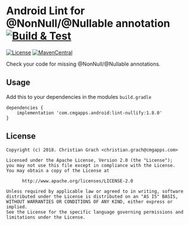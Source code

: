 # Android Lint for @NonNull/@Nullable annotation [![Build & Test](https://github.com/chrimaeon/lint-nullify/actions/workflows/main.yml/badge.svg)](https://github.com/chrimaeon/lint-nullify/actions/workflows/main.yml)

[![License](https://img.shields.io/badge/license-Apache%202-blue.svg?style=for-the-badge)](https://www.apache.org/licenses/LICENSE-2.0)
[![MavenCentral](https://img.shields.io/maven-central/v/com.cmgapps.android/lint-nullify?style=for-the-badge)](https://repo1.maven.org/maven2/com/cmgapps/android/lint-nullify)

Check your code for missing @NonNull/@Nullable annotations.

## Usage

Add this to your dependencies in the modules `build.gradle`

    dependencies {
        implementation 'com.cmgapps.android:lint-nullify:1.8.0'
    }

## License

    Copyright (c) 2018. Christian Grach <christian.grach@cmgapps.com>

    Licensed under the Apache License, Version 2.0 (the "License");
    you may not use this file except in compliance with the License.
    You may obtain a copy of the License at

          http://www.apache.org/licenses/LICENSE-2.0

    Unless required by applicable law or agreed to in writing, software
    distributed under the License is distributed on an "AS IS" BASIS,
    WITHOUT WARRANTIES OR CONDITIONS OF ANY KIND, either express or implied.
    See the License for the specific language governing permissions and
    limitations under the License.
